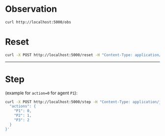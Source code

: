 # Observation

```bash
curl http://localhost:5000/obs
```

# Reset

```bash
curl -X POST http://localhost:5000/reset -H "Content-Type: application/json" -d '{}'
```

---

# Step
 (example for `action=0` for agent `P1`):

```bash
curl -X POST http://localhost:5000/step -H "Content-Type: application/json" -d '{
  "actions": {
    "P1": 0,
    "P2": 1,
    "P3": 2
  }
}'
```

